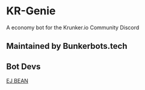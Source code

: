 # KR-Genie
A economy bot for the Krunker.io Community Discord

## Maintained by Bunkerbots.tech

## Bot Devs
[EJ BEAN](https://github.com/EJBEAN2op)
